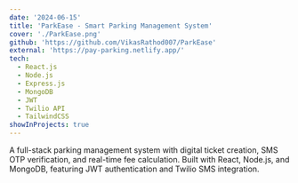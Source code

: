 ```yaml
---
date: '2024-06-15'
title: 'ParkEase - Smart Parking Management System'
cover: './ParkEase.png'
github: 'https://github.com/VikasRathod007/ParkEase'
external: 'https://pay-parking.netlify.app/'
tech:
  - React.js
  - Node.js
  - Express.js
  - MongoDB
  - JWT
  - Twilio API
  - TailwindCSS
showInProjects: true
---
```


A full-stack parking management system with digital ticket creation, SMS OTP verification, and real-time fee calculation. Built with React, Node.js, and MongoDB, featuring JWT authentication and Twilio SMS integration.
